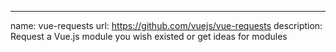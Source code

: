 ---
name: vue-requests
url: https://github.com/vuejs/vue-requests
description: Request a Vue.js module you wish existed or get ideas for modules
